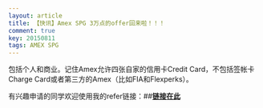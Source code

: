 ```yaml
---
layout: article
title: 【快讯】Amex SPG 3万点的offer回来啦！！！
comment: true
key: 20150811
tags: AMEX SPG
---
```


包括个人和商业。记住Amex允许四张自家的信用卡Credit Card，不包括签帐卡Charge Card或者第三方的Amex（比如FIA和Flexperks）。

有兴趣申请的同学欢迎使用我的refer链接：##**[链接在此](https://www304.americanexpress.com/personal-card-application/starwood-preferred-credit-card/49002-750-0-9FDBCE6021906661F0A844E06973C6E0F630B68437904BAA-200002-1oVV+bmFvAH5*fwaAUgmI+6RfXk=?csi=starwood-preferred-credit-card/49002-750-0-9FDBCE6021906661F0A844E06973C6E0F630B68437904BAA-200002-1oVV+bmFvAH5*fwaAUgmI+6RfXk=&om_rid=NvcH5H&om_mid=_BUe_XQB859vgb.&om_lid=axp2)**
